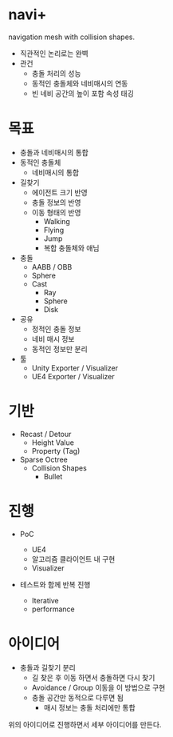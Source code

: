 # navi+  

navigation mesh with collision shapes. 

- 직관적인 논리로는 완벽 
- 관건 
  - 충돌 처리의 성능 
  - 동적인 충돌체와 네비매시의 연동 
  - 빈 네비 공간의 높이 포함 속성 태깅 

# 목표 

- 충돌과 네비매시의 통합 
- 동적인 충돌체
  - 네비매시의 통합 
- 길찾기 
  - 에이전트 크기 반영 
  - 충돌 정보의 반영 
  - 이동 형태의 반영 
    - Walking
    - Flying 
    - Jump    
    - 복합 충돌체와 애님
- 충돌 
  - AABB / OBB 
  - Sphere 
  - Cast
    - Ray 
    - Sphere
    - Disk 
- 공유
  - 정적인 충돌 정보 
  - 네비 매시 정보
  - 동적인 정보만 분리
- 툴 
  - Unity Exporter / Visualizer 
  - UE4 Exporter / Visualizer


# 기반 

- Recast / Detour 
  - Height Value 
  - Property (Tag)
- Sparse Octree 
  - Collision Shapes 
    - Bullet


# 진행 

- PoC 
  - UE4 
  - 알고리즘 클라이언트 내 구현
  - Visualizer 

- 테스트와 함께 반복 진행 
  - Iterative 
  - performance 


# 아이디어 

- 충돌과 길찾기 분리 
  -	길 찾은 후 이동 하면서 충돌하면 다시 찾기 
  -	Avoidance / Group 이동을 이 방법으로 구현 
  -	충돌 공간만 동적으로 다루면 됨 
    - 매시 정보는 충돌 처리에만 통합 
  
위의 아이디어로 진행하면서 세부 아이디어를 만든다. 










